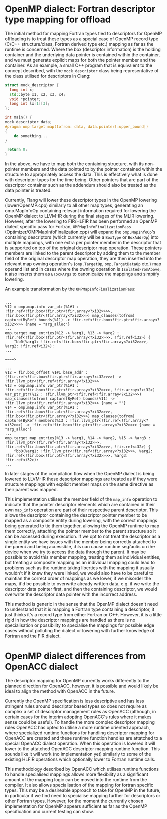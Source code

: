 <!--===- docs/OpenMP-descriptor-management.md

   Part of the LLVM Project, under the Apache License v2.0 with LLVM Exceptions.
   See https://llvm.org/LICENSE.txt for license information.
   SPDX-License-Identifier: Apache-2.0 WITH LLVM-exception

-->

# OpenMP dialect: Fortran descriptor type mapping for offload

The initial method for mapping Fortran types tied to descriptors for OpenMP offloading is to treat these types 
as a special case of OpenMP record type (C/C++ structure/class, Fortran derived type etc.) mapping as far as the 
runtime is concerned. Where the box (descriptor information) is the holding container and the underlying 
data pointer is contained within the container, and we must generate explicit maps for both the pointer member and
the container. As an example, a small C++ program that is equivalent to the concept described, with the 
`mock_descriptor` class being representative of the class utilised for descriptors in Clang:

```C++
struct mock_descriptor {
  long int x;
  std::byte x1, x2, x3, x4;
  void *pointer;
  long int lx[1][3];
};

int main() {
mock_descriptor data;
#pragma omp target map(tofrom: data, data.pointer[:upper_bound])
{
    do something... 
}

 return 0;
}
```

In the above, we have to map both the containing structure, with its non-pointer members and the
data pointed to by the pointer contained within the structure to appropriately access the data. This 
is effectively what is done with descriptor types for the time being. Other pointers that are part 
of the descriptor container such as the addendum should also be treated as the data pointer is 
treated.

Currently, Flang will lower these descriptor types in the OpenMP lowering (lower/OpenMP.cpp) similarly
to all other map types, generating an omp.MapInfoOp containing relevant information required for lowering
the OpenMP dialect to LLVM-IR during the final stages of the MLIR lowering. However, after 
the lowering to FIR/HLFIR has been performed an OpenMP dialect specific pass for Fortran, 
`OMPMapInfoFinalizationPass` (Optimizer/OMPMapInfoFinalization.cpp) will expand the 
`omp.MapInfoOp`'s containing descriptors (which currently will be a `BoxType` or `BoxAddrOp`) into multiple 
mappings, with one extra per pointer member in the descriptor that is supported on top of the original
descriptor map operation. These pointers members are linked to the parent descriptor by adding them to 
the member field of the original descriptor map operation, they are then inserted into the relevant map
owning operation's (`omp.TargetOp`, `omp.TargetDataOp` etc.) map operand list and in cases where the owning
operation is `IsolatedFromAbove`, it also inserts them as `BlockArgs` to canonicalize the mappings and
simplify lowering.

An example transformation by the `OMPMapInfoFinalizationPass`:

```

...
%12 = omp.map.info var_ptr(%1#1 : !fir.ref<!fir.box<!fir.ptr<!fir.array<?xi32>>>>, !fir.box<!fir.ptr<!fir.array<?xi32>>>) map_clauses(tofrom) capture(ByRef) bounds(%11) -> !fir.ref<!fir.box<!fir.ptr<!fir.array<?xi32>>>> {name = "arg_alloc"}
...
omp.target map_entries(%12 -> %arg1, %13 -> %arg2 : !fir.ref<!fir.box<!fir.ptr<!fir.array<?xi32>>>>, !fir.ref<i32>) {
    ^bb0(%arg1: !fir.ref<!fir.box<!fir.ptr<!fir.array<?xi32>>>>, %arg2: !fir.ref<i32>):
...

====>

...
%12 = fir.box_offset %1#1 base_addr : (!fir.ref<!fir.box<!fir.ptr<!fir.array<?xi32>>>>) -> !fir.llvm_ptr<!fir.ref<!fir.array<?xi32>>>
%13 = omp.map.info var_ptr(%1#1 : !fir.ref<!fir.box<!fir.ptr<!fir.array<?xi32>>>>, !fir.array<?xi32>) var_ptr_ptr(%12 : !fir.llvm_ptr<!fir.ref<!fir.array<?xi32>>>) map_clauses(tofrom) capture(ByRef) bounds(%11) -> !fir.llvm_ptr<!fir.ref<!fir.array<?xi32>>> {name = ""}
%14 = omp.map.info var_ptr(%1#1 : !fir.ref<!fir.box<!fir.ptr<!fir.array<?xi32>>>>, !fir.box<!fir.ptr<!fir.array<?xi32>>>) map_clauses(tofrom) capture(ByRef) members(%13 : !fir.llvm_ptr<!fir.ref<!fir.array<?xi32>>>) -> !fir.ref<!fir.box<!fir.ptr<!fir.array<?xi32>>>> {name = "arg_alloc"}
...
omp.target map_entries(%13 -> %arg1, %14 -> %arg2, %15 -> %arg3 : !fir.llvm_ptr<!fir.ref<!fir.array<?xi32>>>, !fir.ref<!fir.box<!fir.ptr<!fir.array<?xi32>>>>, !fir.ref<i32>) {
    ^bb0(%arg1: !fir.llvm_ptr<!fir.ref<!fir.array<?xi32>>>, %arg2: !fir.ref<!fir.box<!fir.ptr<!fir.array<?xi32>>>>, %arg3: !fir.ref<i32>):
...

```

In later stages of the compilation flow when the OpenMP dialect is being lowered to LLVM-IR these descriptor
mappings are treated as if they were structure mappings with explicit member maps on the same directive as 
their parent was mapped. 

This implementation utilises the member field of the `map_info` operation to indicate that the pointer 
descriptor elements which are contained in their own `map_info` operation are part of their respective 
parent descriptor. This allows the descriptor containing the descriptor pointer member to be mapped
as a composite entity during lowering, with the correct mappings being generated to tie them together,
allowing the OpenMP runtime to map them correctly, attaching the pointer member to the parent
structure so it can be accessed during execution. If we opt to not treat the descriptor as a single 
entity we have issues with the member being correctly attached to the parent and being accessible,
this can cause runtime segfaults on the device when we try to access the data through the parent. It
may be possible to avoid this member mapping, treating them as individual entities, but treating a 
composite mapping as an individual mapping could lead to problems such as the runtime taking 
liberties with the mapping it usually wouldn't if it knew they were linked, we would also have to 
be careful to maintian the correct order of mappings as we lower, if we misorder the maps, it'd be
possible to overwrite already written data, e.g. if we write the descriptor data pointer first, and
then the containing descriptor, we would overwrite the descriptor data pointer with the incorrect 
address.

This method is generic in the sense that the OpenMP dialect doesn't need to understand that it is mapping a 
Fortran type containing a descriptor, it just thinks it's a record type from either Fortran or C++. However,
it is a little rigid in how the descriptor mappings are handled as there is no specialisation or possibility
to specialise the mappings for possible edge cases without polluting the dialect or lowering with further
knowledge of Fortran and the FIR dialect.

# OpenMP dialect differences from OpenACC dialect

The descriptor mapping for OpenMP currently works differently to the planned direction for OpenACC, however, 
it is possible and would likely be ideal to align the method with OpenACC in the future. 

Currently the OpenMP specification is less descriptive and has less stringent rules around descriptor based
types so does not require as complex a set of descriptor management rules as OpenACC (although, in certain 
cases for the interim adopting OpenACC's rules where it makes sense could be useful). To handle the more 
complex descriptor mapping rules OpenACC has opted to utilise a more runtime oriented approach, where 
specialized runtime functions for handling descriptor mapping for OpenACC are created and these runtime 
function handles are attatched to a special OpenACC dialect operation. When this operation is lowered it 
will lower to the attatched OpenACC descriptor mapping runtime function. This sounds like it will work 
(no implementation yet) similarly to some of the existing HLFIR operations which optionally lower to 
Fortran runtime calls. 

This methodology described by OpenACC which utilises runtime functions to handle specialised mappings allows
more flexibility as a significant amount of the mapping logic can be moved into the runtime from the compiler.
It also allows specialisation of the mapping for fortran specific types. This may be a desireable approach
to take for OpenMP in the future, in particular if we find need to specialise mapping further for 
descriptors or other Fortran types. However, for the moment the currently chosen implementation for OpenMP
appears sufficient as far as the OpenMP specification and current testing can show.
